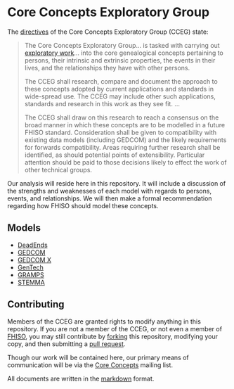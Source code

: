 # Core Concepts Exploratory Group

The [directives](https://github.com/fhiso/core-concepts-eg/blob/master/DIRECTIVES.md) of the Core Concepts Exploratory Group (CCEG) state:

> The Core Concepts Exploratory Group... is tasked with carrying out [exploratory work](http://fhiso.org/tsc-opm/)... into the core genealogical concepts pertaining to persons, their intrinsic and extrinsic properties, the events in their lives, and the relationships they have with other persons.
> 
> The CCEG shall research, compare and document the approach to these concepts adopted by current applications and standards in wide-spread use. The CCEG may include other such applications, standards and research in this work as they see fit. ...
> 
> The CCEG shall draw on this research to reach a consensus on the broad manner in which these concepts are to be modelled in a future FHISO standard. Consideration shall be given to compatibility with existing data models (including GEDCOM) and the likely requirements for forwards compatibility. Areas requiring further research shall be identified, as should potential points of extensibility. Particular attention should be paid to those decisions likely to effect the work of other technical groups.

Our analysis will reside here in this repository. It will include a discussion of the strengths and weaknesses of each model with regards to persons, events, and relationships. We will then make a formal recommendation regarding how FHISO should model these concepts.

## Models

* [DeadEnds](deadends)
* [GEDCOM](gedcom)
* [GEDCOM X](gedcom-x)
* [GenTech](gentech)
* [GRAMPS](gramps)
* [STEMMA](stemma)

## Contributing

Members of the CCEG are granted rights to modify anything in this repository. If you are not a member of the CCEG, or not even a member of [FHISO](http://fhiso.org/), you may still contribute by [forking](https://help.github.com/articles/fork-a-repo) this repository, modifying your copy, and then submitting a [pull request](https://help.github.com/articles/using-pull-requests).

Though our work will be contained here, our primary means of communication will be via the [Core Concepts](http://fhiso.org/mailman/listinfo/core-concepts_fhiso.org) mailing list.

All documents are written in the [markdown](https://help.github.com/articles/markdown-basics) format.
